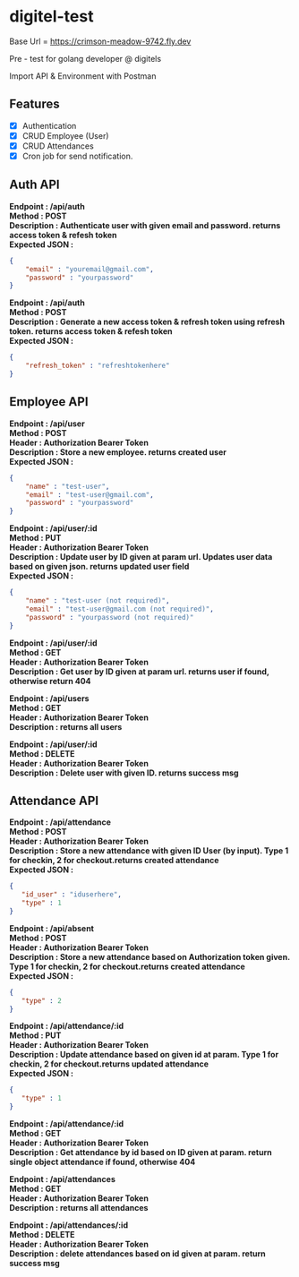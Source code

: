 # digitel-test

Base Url = https://crimson-meadow-9742.fly.dev

Pre - test for golang developer @ digitels

Import API & Environment with Postman

## Features
- [x] Authentication
- [x] CRUD Employee (User)
- [x] CRUD Attendances
- [x] Cron job for send notification.

## Auth API

**Endpoint : /api/auth**  
**Method : POST**  
**Description : Authenticate user with given email and password. returns access token & refesh token**    
**Expected JSON :** 
```json
{
    "email" : "youremail@gmail.com",
    "password" : "yourpassword"
}
```

**Endpoint : /api/auth**  
**Method : POST**  
**Description : Generate a new access token & refresh token using refresh token. returns access token & refesh token**    
**Expected JSON :** 
```json
{
    "refresh_token" : "refreshtokenhere"
}
```  

## Employee API


**Endpoint : /api/user**  
**Method : POST**  
**Header : Authorization Bearer Token**  
**Description : Store a new employee. returns created user**   
**Expected JSON :**  
```json
{
    "name" : "test-user",
    "email" : "test-user@gmail.com",
    "password" : "yourpassword"
}
```

**Endpoint : /api/user/:id**  
**Method : PUT**  
**Header : Authorization Bearer Token**  
**Description : Update user by ID given at param url. Updates user data based on given json. returns updated user field**  
**Expected JSON :**    
```json
{
    "name" : "test-user (not required)", 
    "email" : "test-user@gmail.com (not required)",
    "password" : "yourpassword (not required)"
}
```

**Endpoint : /api/user/:id**  
**Method : GET**  
**Header : Authorization Bearer Token**  
**Description : Get user by ID given at param url. returns user if found, otherwise return 404**  

**Endpoint : /api/users**  
**Method : GET**  
**Header : Authorization Bearer Token**  
**Description : returns all users**

**Endpoint : /api/user/:id**  
**Method : DELETE**    
**Header : Authorization Bearer Token**    
**Description : Delete user with given ID. returns success msg**  

## Attendance API

**Endpoint : /api/attendance**   
**Method : POST**  
**Header : Authorization Bearer Token**    
**Description : Store a new attendance with given ID User (by input). Type 1 for checkin, 2 for checkout.returns created attendance**   
**Expected JSON :**  
```json
{
   "id_user" : "iduserhere",
   "type" : 1
}
```

**Endpoint : /api/absent**   
**Method : POST**  
**Header : Authorization Bearer Token**    
**Description : Store a new attendance based on Authorization token given. Type 1 for checkin, 2 for checkout.returns created attendance**   
**Expected JSON :**  
```json
{
   "type" : 2
}
```

**Endpoint : /api/attendance/:id**   
**Method : PUT**  
**Header : Authorization Bearer Token**    
**Description : Update attendance based on given id at param. Type 1 for checkin, 2 for checkout.returns updated attendance**   
**Expected JSON :**  
```json
{
   "type" : 1
}
```

**Endpoint : /api/attendance/:id**   
**Method : GET**  
**Header : Authorization Bearer Token**    
**Description : Get attendance by id based on ID given at param. return single object attendance if found, otherwise 404**

**Endpoint : /api/attendances**   
**Method : GET**  
**Header : Authorization Bearer Token**    
**Description : returns all attendances**

**Endpoint : /api/attendances/:id**   
**Method : DELETE**  
**Header : Authorization Bearer Token**    
**Description : delete attendances based on id given at param. return success msg**
